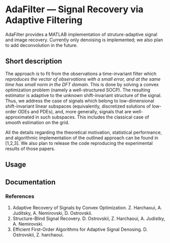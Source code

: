 # AdaFilter — Signal Recovery via Adaptive Filtering

AdaFilter provides a MATLAB implementation of struture-adaptive signal and image recovery. Currently only denoising is implemented; we also plan to add deconvolution in the future.

## Short description

The approach is to fit from the observations a time-invariant filter which *reproduces the vector of observations with a small error, and at the same time has small norm in the DFT domain.* This is done by solving a convex optimization problem (namely a well-structured SOCP).
The resulting estimator is adaptive to the unknown shift-invariant structure of the signal. Thus, we address the case of signals 
which belong to low-dimensional shift-invariant linear subspaces (equivalently, discretized solutions of low-order ODEs and PDEs), and, more generally, signals that are well-approximated in such subspaces. This includes the classical case of smooth estimation on the grid.

All the details regarding the theoretical motivation, statistical performance, and algorithmic implementation of the outlined approach can be found in [1,2,3]. We also plan to release the code reproducing the experimental results of those papers.

## Usage

## Documentation

### References

1. Adaptive Recovery of Signals by Convex Optimization. Z. Harchaoui, A. Juditsky, A. Nemirovski, D. Ostrovskii.
2. Structure-Blind Signal Recovery. D. Ostrovskii, Z. Harchaoui, A. Judistky, A. Nemirovski.
3. Efficient First-Order Algorithms for Adaptive Signal Denosing. D. Ostrovskii, Z. harchaoui.
